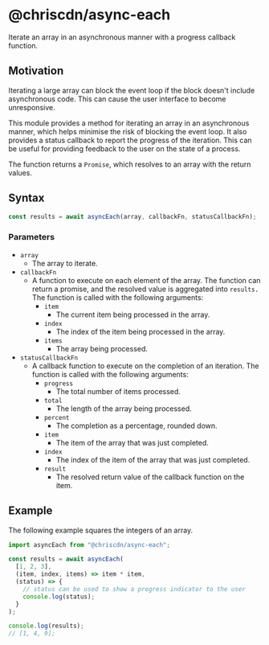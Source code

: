 # @chriscdn/async-each

Iterate an array in an asynchronous manner with a progress callback function.

## Motivation

Iterating a large array can block the event loop if the block doesn't include asynchronous code. This can cause the user interface to become unresponsive.

This module provides a method for iterating an array in an asynchronous manner, which helps minimise the risk of blocking the event loop. It also provides a status callback to report the progress of the iteration. This can be useful for providing feedback to the user on the state of a process.

The function returns a `Promise`, which resolves to an array with the return values.

## Syntax

```js
const results = await asyncEach(array, callbackFn, statusCallbackFn);
```

### Parameters

- `array`
  - The array to iterate.
- `callbackFn`
  - A function to execute on each element of the array. The function can return a promise, and the resolved value is aggregated into `results.` The function is called with the following arguments:
    - `item`
      - The current item being processed in the array.
    - `index`
      - The index of the item being processed in the array.
    - `items`
      - The array being processed.
- `statusCallbackFn`
  - A callback function to execute on the completion of an iteration. The function is called with the following arguments:
    - `progress`
      - The total number of items processed.
    - `total`
      - The length of the array being processed.
    - `percent`
      - The completion as a percentage, rounded down.
    - `item`
      - The item of the array that was just completed.
    - `index`
      - The index of the item of the array that was just completed.
    - `result`
      - The resolved return value of the callback function on the item.

## Example

The following example squares the integers of an array.

```js
import asyncEach from "@chriscdn/async-each";

const results = await asyncEach(
  [1, 2, 3],
  (item, index, items) => item * item,
  (status) => {
    // status can be used to show a progress indicator to the user
    console.log(status);
  }
);

console.log(results);
// [1, 4, 9];
```
